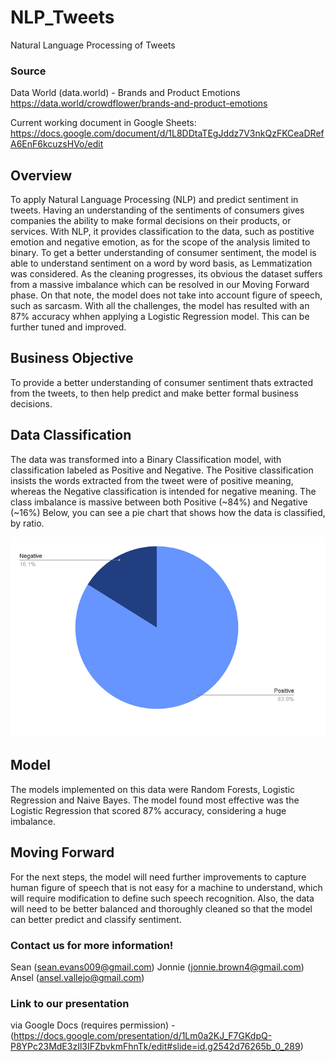 # NLP_Tweets
Natural Language Processing of Tweets

### Source
Data World (data.world) - Brands and Product Emotions
https://data.world/crowdflower/brands-and-product-emotions


Current working document in Google Sheets:
https://docs.google.com/document/d/1L8DDtaTEgJddz7V3nkQzFKCeaDRefA6EnF6kcuzsHVo/edit

## Overview
To apply Natural Language Processing (NLP) and predict sentiment in tweets. Having an understanding of the sentiments of consumers gives companies the ability to make formal decisions on their products, or services. With NLP, it provides classification to the data, such as postitive emotion and negative emotion, as for the scope of the analysis limited to binary. To get a better understanding of consumer sentiment, the model is able to understand sentiment on a word by word basis, as Lemmatization was considered. As the cleaning progresses, its obvious the dataset suffers from a massive imbalance which can be resolved in our Moving Forward phase. On that note, the model does not take into account figure of speech, such as sarcasm. With all the challenges, the model has resulted with an 87% accuracy whhen applying a Logistic Regression model. This can be further tuned and improved.

## Business Objective
To provide a better understanding of consumer sentiment thats extracted from the tweets, to then help predict and make better formal business decisions.

## Data Classification
The data was transformed into a Binary Classification model, with classification labeled as Positive and Negative. The Positive classification insists the words extracted from the tweet were of positive meaning, whereas the Negative classification is intended for negative meaning. The class imbalance is massive between both Positive (~84%) and Negative (~16%) 
Below, you can see a pie chart that shows how the data is classified, by ratio.


![alt text](https://github.com/SeanE09/NLP_Tweets/blob/Ansel/Image/pie_chart_binary.png)


## Model
The models implemented on this data were Random Forests, Logistic Regression and Naive Bayes. The model found most effective was the Logistic Regression that scored 87% accuracy, considering a huge imbalance.

## Moving Forward
For the next steps, the model will need further improvements to capture human figure of speech that is not easy for a machine to understand, which will require modification to define such speech recognition. Also, the data will need to be better balanced and thoroughly cleaned so that the model can better predict and classify sentiment. 


### Contact us for more information!
Sean (sean.evans009@gmail.com)
Jonnie (jonnie.brown4@gmail.com)
Ansel (ansel.vallejo@gmail.com)

### Link to our presentation
via Google Docs (requires permission) - (https://docs.google.com/presentation/d/1Lm0a2KJ_F7GKdpQ-P8YPc23MdE3zIl3IFZbvkmFhnTk/edit#slide=id.g2542d76265b_0_289)


